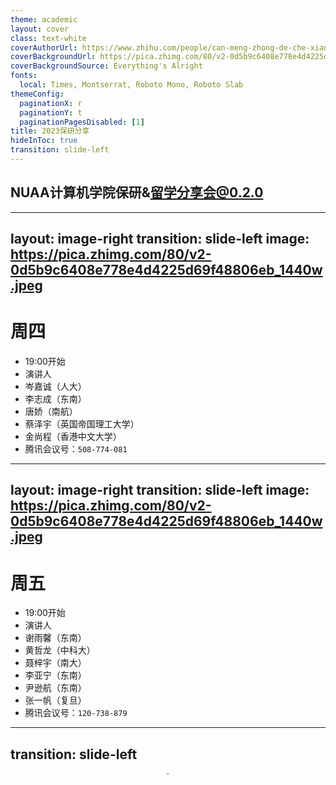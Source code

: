 ```yaml
---
theme: academic
layout: cover
class: text-white
coverAuthorUrl: https://www.zhihu.com/people/can-meng-zhong-de-che-xian
coverBackgroundUrl: https://pica.zhimg.com/80/v2-0d5b9c6408e778e4d4225d69f48806eb_1440w.jpeg
coverBackgroundSource: Everything's Alright
fonts:
  local: Times, Montserrat, Roboto Mono, Roboto Slab
themeConfig:
  paginationX: r
  paginationY: t
  paginationPagesDisabled: [1]
title: 2023保研分享
hideInToc: true
transition: slide-left
---
```


## NUAA计算机学院保研&留学分享会@0.2.0


---
layout: image-right
transition: slide-left
image: https://pica.zhimg.com/80/v2-0d5b9c6408e778e4d4225d69f48806eb_1440w.jpeg
---

# 周四
- 19:00开始
- 演讲人
- 岑嘉诚（人大）
- 李志成（东南）
- 唐娇（南航）
- 蔡泽宇（英国帝国理工大学）
- 金尚程（香港中文大学）
- 腾讯会议号：`508-774-081`

---
layout: image-right
transition: slide-left
image: https://pica.zhimg.com/80/v2-0d5b9c6408e778e4d4225d69f48806eb_1440w.jpeg
---


# 周五
- 19:00开始
- 演讲人
- 谢雨馨（东南）
- 黄哲龙（中科大）
- 聂梓宇（南大）
- 李亚宁（东南）
- 尹逊航（东南）
- 张一帆（复旦）
- 腾讯会议号：`120-738-879`


---
transition: slide-left
---

<center>
<img src="https://pic1.zhimg.com/80/v2-05355c3c12b7b15b42c2a9ffbe8f39fc_1440w.jpeg" style="zoom:20%;" />
</center>
